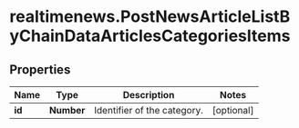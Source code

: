# realtimenews.PostNewsArticleListByChainDataArticlesCategoriesItems

## Properties

Name | Type | Description | Notes
------------ | ------------- | ------------- | -------------
**id** | **Number** | Identifier of the category. | [optional] 


